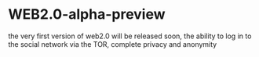 # WEB2.0-alpha-preview
the very first version of web2.0 will be released soon, the ability to log in to the social network via the TOR, complete privacy and anonymity

